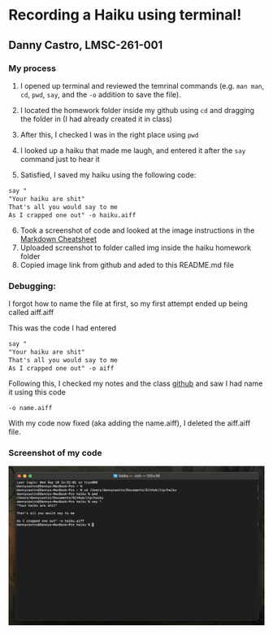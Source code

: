 # Recording a Haiku using terminal!
## Danny Castro, LMSC-261-001
### My process

1. I opened up terminal and reviewed the temrinal commands (e.g. `man man`, `cd`, `pwd`, `say`, and the `-o` addition to save the file).

2. I located the homework folder inside my github using `cd` and dragging the folder in (I had already created it in class)

3. After this, I checked I was in the right place using `pwd`

4. I looked up a haiku that made me laugh, and entered it after the `say` command just to hear it

5. Satisfied, I saved my haiku using the following code:

``` 
say "
"Your haiku are shit"
That's all you would say to me
As I crapped one out" -o haiku.aiff 
```

6. Took a screenshot of code and looked at the image instructions in the [Markdown Cheatsheet](https://github.com/adam-p/markdown-here/wiki/Markdown-Here-Cheatsheet)
7. Uploaded screenshot to folder called img inside the haiku homework folder
8. Copied image link from github and aded to this README.md file

### Debugging:

I forgot how to name the file at first, so my first attempt ended up being called aiff.aiff

This was the code I had entered

``` 
say "
"Your haiku are shit"
That's all you would say to me
As I crapped one out" -o aiff 
```

Following this, I checked my notes and the class [github](https://github.com/rdwrome/261fa25) and saw I had name it using this code

```
-o name.aiff
```

With my code now fixed (aka adding the name.aiff), I deleted the aiff.aiff file.


### Screenshot of my code

![alt text](https://github.com/dannycastroaudio/itp/blob/main/haiku/img/haiku-code-screenshot.png)


